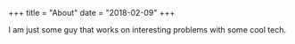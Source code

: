 +++
title = "About"
date = "2018-02-09"
+++

I am just some guy that works on interesting problems with some cool tech.

